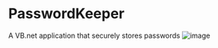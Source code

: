 # PasswordKeeper
A VB.net application that securely stores passwords
![image](https://github.com/user-attachments/assets/43eb6d88-3f7e-4cf3-b039-a509153d918d)
